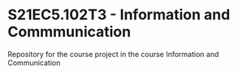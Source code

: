 # S21EC5.102T3 - Information and Commmunication

Repository for the course project in the course Information and Communication